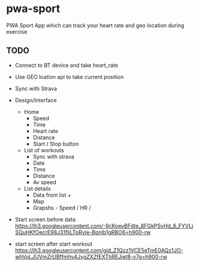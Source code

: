 # pwa-sport

PWA Sport App which can track your heart rate and geo location  during exercise

## TODO
- Connect to BT device and take heart_rate
- Use GEO loation api to take current position
- Sync with Strava
- Design/Interface
  - Home
    - Speed
    - Time
    - Heart rate
    - Distance
    - Start / Stop button
  - List of workouts
    - Sync with strava
    - Date
    - Time
    - Distance
    - Av speed
  - List details
    - Data from list +
    - Map
    - Grapshs - Speed / HR /


- Start screen before data
https://lh3.googleusercontent.com/-9cKoeyBFdte_8FGkPSvHd_6_FYVLjSQuHKfOecrE98J31fljLTpRvle-Bpnlb1gRBO6=h900-rw

- start screen after start workout
  https://lh3.googleusercontent.com/gjd_Z1Qzz1VCE5eTmE0AQz1JO-whVoLJUVmZrUBffmhy4JvgZXZfEXThREJjet8-v7g=h900-rw
